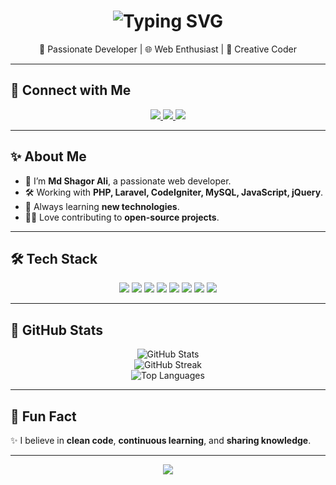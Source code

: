 <!--
SEO Keywords:
Md Shagor Ali, md sagor Md Shagor, Shagor, Sagor, Md Shagor Developer, Md Shagor Ali Web Developer
-->

<h1 align="center">
  <img src="https://readme-typing-svg.demolab.com?font=Fira+Code&size=28&pause=1000&color=F97316&center=true&vCenter=true&width=500&lines=👋+Hi+I'm+Md+Shagor+Ali" alt="Typing SVG" />
</h1>

<p align="center">
  🎯 Passionate Developer | 🌐 Web Enthusiast | 🎨 Creative Coder
</p>

---

## 💬 Connect with Me

<p align="center">
  <a href="mailto:codezenshagor@gmail.com">
    <img src="https://img.shields.io/badge/Gmail-D14836?style=for-the-badge&logo=gmail&logoColor=white"/>
  </a>
  <a href="https://www.linkedin.com/in/md-shagor-ali-293731193">
    <img src="https://img.shields.io/badge/LinkedIn-0A66C2?style=for-the-badge&logo=linkedin&logoColor=white"/>
  </a>
  <a href="https://www.facebook.com/CodeZen49">
    <img src="https://img.shields.io/badge/Facebook-1877F2?style=for-the-badge&logo=facebook&logoColor=white"/>
  </a>
</p>

---

## ✨ About Me

- 🚀 I’m **Md Shagor Ali**, a passionate web developer.
- 🛠️ Working with **PHP, Laravel, CodeIgniter, MySQL, JavaScript, jQuery**.
- 🌱 Always learning **new technologies**.
- 👨‍💻 Love contributing to **open-source projects**.

---

## 🛠️ Tech Stack

<p align="center">
  <img src="https://img.shields.io/badge/PHP-777BB4?style=for-the-badge&logo=php&logoColor=white"/>
  <img src="https://img.shields.io/badge/Laravel-FF2D20?style=for-the-badge&logo=laravel&logoColor=white"/>
  <img src="https://img.shields.io/badge/CodeIgniter-EF4223?style=for-the-badge&logo=codeigniter&logoColor=white"/>
  <img src="https://img.shields.io/badge/MySQL-4479A1?style=for-the-badge&logo=mysql&logoColor=white"/>
  <img src="https://img.shields.io/badge/JavaScript-F7DF1E?style=for-the-badge&logo=javascript&logoColor=black"/>
  <img src="https://img.shields.io/badge/HTML5-E34F26?style=for-the-badge&logo=html5&logoColor=white"/>
  <img src="https://img.shields.io/badge/CSS3-1572B6?style=for-the-badge&logo=css3&logoColor=white"/>
  <img src="https://img.shields.io/badge/jQuery-0769AD?style=for-the-badge&logo=jquery&logoColor=white"/>
</p>

---

## 🌟 GitHub Stats

<p align="center">
  <img src="https://github-readme-stats.vercel.app/api?username=codezenshagor&show_icons=true&theme=tokyonight" alt="GitHub Stats" />
  <br/>
  <img src="https://streak-stats.demolab.com?user=codezenshagor&theme=tokyonight&hide_border=true" alt="GitHub Streak" />
  <br/>
  <img src="https://github-readme-stats.vercel.app/api/top-langs/?username=codezenshagor&layout=compact&theme=tokyonight" alt="Top Languages" />
</p>

---

## 🚀 Fun Fact

✨ I believe in **clean code**, **continuous learning**, and **sharing knowledge**.

---

<p align="center">
  <img src="https://capsule-render.vercel.app/api?type=waving&color=0:FF5733,100:FFC300&height=150&section=footer"/>
</p>
